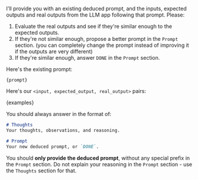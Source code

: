 I'll provide you with an existing deduced prompt, and the inputs, expected outputs and real outputs from the LLM app following that prompt. Please:

1. Evaluate the real outputs and see if they're similar enough to the expected outputs.
2. If they're not similar enough, propose a better prompt in the `Prompt` section. (you can completely change the prompt instead of improving it if the outputs are very different)
3. If they're similar enough, answer `DONE` in the `Prompt` section.

Here's the existing prompt:

```text
{prompt}
```

Here's our `<input, expected_output, real_output>` pairs:

{examples}

You should always answer in the format of:

```markdown
# Thoughts
Your thoughts, observations, and reasoning.

# Prompt
Your new deduced prompt, or `DONE`.
```

You should **only provide the deduced prompt**, without any special prefix in the `Prompt` section. Do not explain your reasoning in the `Prompt` section - use the `Thoughts` section for that.
